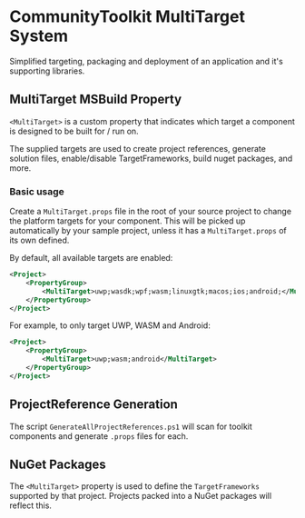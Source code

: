 # CommunityToolkit MultiTarget System
Simplified targeting, packaging and deployment of an application and it's supporting libraries.

## MultiTarget MSBuild Property

`<MultiTarget>` is a custom property that indicates which target a component is designed to be built for / run on.

The supplied targets are used to create project references, generate solution files, enable/disable TargetFrameworks, build nuget packages, and more.

### Basic usage

Create a `MultiTarget.props` file in the root of your source project to change the platform targets for your component. This will be picked up automatically by your sample project, unless it has a `MultiTarget.props` of its own defined.

By default, all available targets are enabled:
```xml
<Project>
    <PropertyGroup>
        <MultiTarget>uwp;wasdk;wpf;wasm;linuxgtk;macos;ios;android;</MultiTarget>
    </PropertyGroup>
</Project>
```

For example, to only target UWP, WASM and Android:

```xml
<Project>
    <PropertyGroup>
        <MultiTarget>uwp;wasm;android</MultiTarget>
    </PropertyGroup>
</Project>
```


## ProjectReference Generation

The script `GenerateAllProjectReferences.ps1` will scan for toolkit components and generate `.props` files for each.

## NuGet Packages

The `<MultiTarget>` property is used to define the `TargetFrameworks` supported by that project. Projects packed into a NuGet packages will reflect this. 
